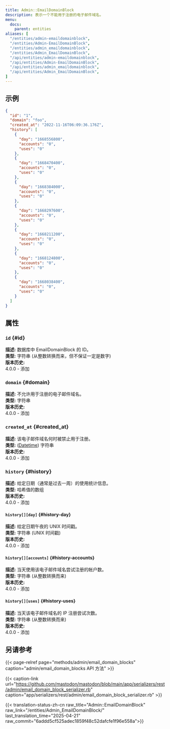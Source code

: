 ```yaml
---
title: Admin::EmailDomainBlock
description: 表示一个不能用于注册的电子邮件域名。
menu:
  docs:
    parent: entities
aliases: [
  "/entities/admin-emaildomainblock",
  "/entities/Admin-EmailDomainBlock",
  "/entities/admin_emaildomainblock",
  "/entities/Admin_EmailDomainBlock",
  "/api/entities/admin-emaildomainblock",
  "/api/entities/Admin-EmailDomainBlock",
  "/api/entities/admin_emaildomainblock",
  "/api/entities/Admin_EmailDomainBlock",
]
---
```


## 示例

```json
{
  "id": "1",
  "domain": "foo",
  "created_at": "2022-11-16T06:09:36.176Z",
  "history": [
    {
      "day": "1668556800",
      "accounts": "0",
      "uses": "0"
    },
    {
      "day": "1668470400",
      "accounts": "0",
      "uses": "0"
    },
    {
      "day": "1668384000",
      "accounts": "0",
      "uses": "0"
    },
    {
      "day": "1668297600",
      "accounts": "0",
      "uses": "0"
    },
    {
      "day": "1668211200",
      "accounts": "0",
      "uses": "0"
    },
    {
      "day": "1668124800",
      "accounts": "0",
      "uses": "0"
    },
    {
      "day": "1668038400",
      "accounts": "0",
      "uses": "0"
    }
  ]
}
```

## 属性

### `id` {#id}

**描述:** 数据库中 EmailDomainBlock 的 ID。\
**类型:** 字符串 (从整数转换而来，但不保证一定是数字)\
**版本历史:**\
4.0.0 - 添加

### `domain` {#domain}

**描述:** 不允许用于注册的电子邮件域名。\
**类型:** 字符串\
**版本历史:**\
4.0.0 - 添加

### `created_at` {#created_at}

**描述:** 该电子邮件域名何时被禁止用于注册。\
**类型:** ([Datetime](/api/datetime-format#datetime)) 字符串\
**版本历史:**\
4.0.0 - 添加

### `history` {#history}

**描述:** 给定日期（通常是过去一周）的使用统计信息。\
**类型:** 哈希值的数组\
**版本历史:**\
4.0.0 - 添加

#### `history[][day]` {#history-day}

**描述:** 给定日期午夜的 UNIX 时间戳。\
**类型:** 字符串 (UNIX 时间戳)\
**版本历史:**\
4.0.0 - 添加

#### `history[][accounts]` {#history-accounts}

**描述:** 当天使用该电子邮件域名尝试注册的帐户数。\
**类型:** 字符串 (从整数转换而来)\
**版本历史:**\
4.0.0 - 添加

#### `history[][uses]` {#history-uses}

**描述:** 当天该电子邮件域名的 IP 注册尝试次数。\
**类型:** 字符串 (从整数转换而来)\
**版本历史:**\
4.0.0 - 添加

## 另请参考

{{< page-relref page="methods/admin/email_domain_blocks" caption="admin/email_domain_blocks API 方法" >}}

{{< caption-link url="https://github.com/mastodon/mastodon/blob/main/app/serializers/rest/admin/email_domain_block_serializer.rb" caption="app/serializers/rest/admin/email_domain_block_serializer.rb" >}}

{{< translation-status-zh-cn raw_title="Admin::EmailDomainBlock" raw_link="/entities/Admin_EmailDomainBlock/" last_translation_time="2025-04-21" raw_commit="6addd5cf525adec1859f48c52dafcfe1f96e558a">}}
